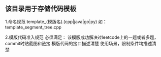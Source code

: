 ## 该目录用于存储代码模板
1.命名规范
template_(模版名).(cpp|java|go|py) 如：template_segment_tree.cpp

2.模版代码准入规范
必须满足：
  该模版成功解决过leetcode上的一题或者多题，commit时贴截图和链接
  模版代码的接口描述清楚
  使用场景，限制条件均描述清楚
